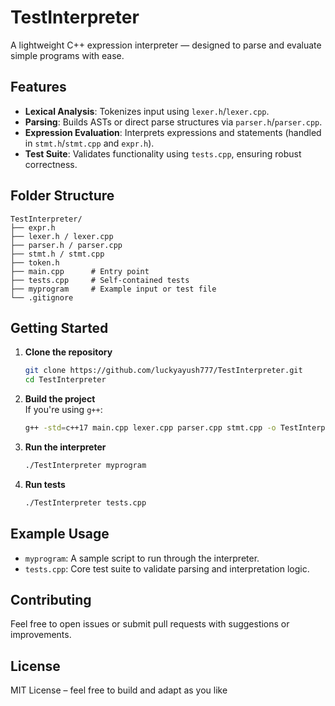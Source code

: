 # TestInterpreter

A lightweight C++ expression interpreter — designed to parse and evaluate simple programs with ease.

##  Features

- **Lexical Analysis**: Tokenizes input using `lexer.h`/`lexer.cpp`.
- **Parsing**: Builds ASTs or direct parse structures via `parser.h`/`parser.cpp`.
- **Expression Evaluation**: Interprets expressions and statements (handled in `stmt.h`/`stmt.cpp` and `expr.h`).
- **Test Suite**: Validates functionality using `tests.cpp`, ensuring robust correctness.

##  Folder Structure

```
TestInterpreter/
├── expr.h
├── lexer.h / lexer.cpp
├── parser.h / parser.cpp
├── stmt.h / stmt.cpp
├── token.h
├── main.cpp      # Entry point
├── tests.cpp     # Self-contained tests
├── myprogram     # Example input or test file
└── .gitignore
```

##  Getting Started

1. **Clone the repository**  
   ```bash
   git clone https://github.com/luckyayush777/TestInterpreter.git
   cd TestInterpreter
   ```

2. **Build the project**  
   If you're using `g++`:
   ```bash
   g++ -std=c++17 main.cpp lexer.cpp parser.cpp stmt.cpp -o TestInterpreter
   ```

3. **Run the interpreter**  
   ```bash
   ./TestInterpreter myprogram
   ```

4. **Run tests**  
   ```bash
   ./TestInterpreter tests.cpp
   ```

##  Example Usage

- `myprogram`: A sample script to run through the interpreter.
- `tests.cpp`: Core test suite to validate parsing and interpretation logic.

##  Contributing

Feel free to open issues or submit pull requests with suggestions or improvements.

##  License

MIT License – feel free to build and adapt as you like
